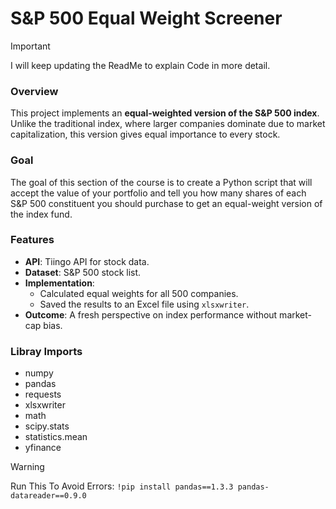 # S&P 500 Equal Weight Screener

> [!IMPORTANT]  
> I will keep updating the ReadMe to explain Code in more detail.  

### Overview
This project implements an **equal-weighted version of the S&P 500 index**. Unlike the traditional index, where larger companies dominate due to market capitalization, this version gives equal importance to every stock.

### Goal
The goal of this section of the course is to create a Python script that will accept the value of your portfolio and tell you how many shares of each S&P 500 constituent you should purchase to get an equal-weight version of the index fund.

### Features
- **API**: Tiingo API for stock data.
- **Dataset**: S&P 500 stock list.
- **Implementation**:
  - Calculated equal weights for all 500 companies.
  - Saved the results to an Excel file using `xlsxwriter`.
- **Outcome**: A fresh perspective on index performance without market-cap bias.

### Libray Imports
- numpy
- pandas
- requests
- xlsxwriter
- math
- scipy.stats
- statistics.mean
- yfinance

> [!WARNING]
> Run This To Avoid Errors: ```!pip install pandas==1.3.3 pandas-datareader==0.9.0```

